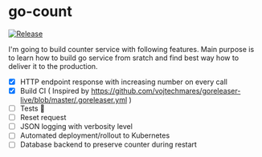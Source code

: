 # go-count

[![Release](https://github.com/elmariofredo/go-count/actions/workflows/release.yml/badge.svg)](https://github.com/elmariofredo/go-count/actions/workflows/release.yml)

I'm going to build counter service with following features. Main purpose is to learn how to build go service from sratch and find best way how to deliver it to the production.

- [X] HTTP endpoint response with increasing number on every call
- [X] Build CI ( Inspired by https://github.com/vojtechmares/goreleaser-live/blob/master/.goreleaser.yml )
- [ ] Tests 👻
- [ ] Reset request
- [ ] JSON logging with verbosity level
- [ ] Automated deployment/rollout to Kubernetes
- [ ] Database backend to preserve counter during restart
